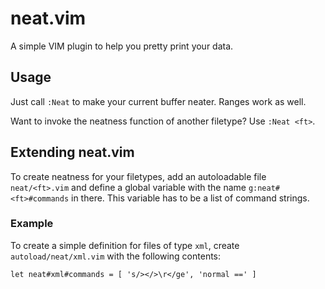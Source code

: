 # neat.vim

A simple VIM plugin to help you pretty print your data.


## Usage

Just call `:Neat` to make your current buffer neater. Ranges work as well.

Want to invoke the neatness function of another filetype? Use `:Neat <ft>`.


## Extending neat.vim

To create neatness for your filetypes, add an autoloadable file `neat/<ft>.vim`
and define a global variable with the name `g:neat#<ft>#commands` in there. This
variable has to be a list of command strings.


### Example

To create a simple definition for files of type `xml`, create
`autoload/neat/xml.vim` with the following contents:

```VimL
let neat#xml#commands = [ 's/></>\r</ge', 'normal ==' ]
```
